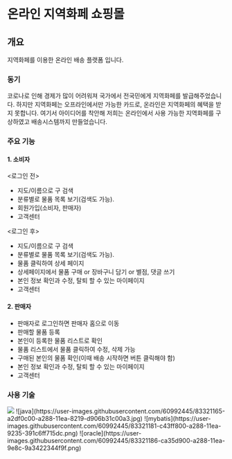 # 온라인 지역화페 쇼핑몰

## 개요
지역화페를 이용한 온라인 배송 플랫폼 입니다.

### 동기
코로나로 인해 경제가 많이 어려워져 국가에서 전국민에게 지역화페를 발급해주었습니다.
하지만 지역화페는 오프라인에서만 가능한 카드로, 온라인은 지역화페의 혜택을 받지 못합니다.
여기서 아이디어를 착안해 저희는 온라인에서 사용 가능한 지역화페를 구상하였고 배송시스템까지 만들었습니다.

### 주요 기능
#### 1. 소비자 <br>
<로그인 전>
 - 지도/이름으로 구 검색
 - 분류별로 물품 목록 보기(검색도 가능).
 - 회원가입(소비자, 판매자)
 - 고객센터
 
<로그인 후>
 - 지도/이름으로 구 검색
 - 분류별로 물품 목록 보기(검색도 가능).
 - 물품 클릭하여 상세 페이지
 - 상세페이지에서 물품 구매 or 장바구니 담기 or 별점, 댓글 쓰기
 - 본인 정보 확인과 수정, 탈퇴 할 수 있는 마이페이지
 - 고객센터
 
#### 2. 판매자
 - 판매자로 로그인하면 판매자 홈으로 이동
 - 판매할 물품 등록
 - 본인이 등록한 물품 리스트로 확인
 - 물품 리스트에서 물품 클릭하여 수정, 삭제 가능
 - 구매된 본인의 물품 확인(이때 배송 시작하면 버튼 클릭해야 함)
 - 본인 정보 확인과 수정, 탈퇴 할 수 있는 마이페이지
 - 고객센터
 
 ### 사용 기술
<img src = "https://user-images.githubusercontent.com/60992445/83321103-601d3400-a288-11ea-816f-8817f19d4910.png">
![java](https://user-images.githubusercontent.com/60992445/83321165-a2df0c00-a288-11ea-8219-d906b31c00a3.jpg)
![mybatis](https://user-images.githubusercontent.com/60992445/83321181-c43ff800-a288-11ea-9235-391c6ff715dc.png)
![oracle](https://user-images.githubusercontent.com/60992445/83321186-ca35d900-a288-11ea-9e8c-9a3422344f9f.png)

